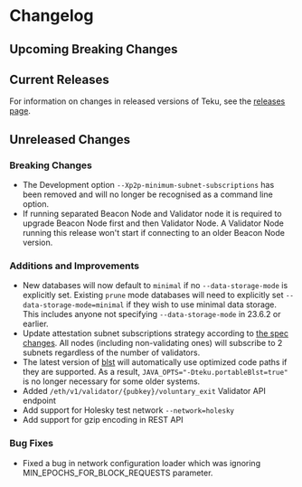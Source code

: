 # Changelog

## Upcoming Breaking Changes

## Current Releases

For information on changes in released versions of Teku, see the [releases page](https://github.com/Consensys/teku/releases).

## Unreleased Changes

### Breaking Changes

- The Development option `--Xp2p-minimum-subnet-subscriptions` has been removed and will no longer be recognised as a command line option.
- If running separated Beacon Node and Validator node it is required to upgrade Beacon Node first and then Validator Node. A Validator Node running this release won't start if connecting to an older Beacon Node version.

### Additions and Improvements

- New databases will now default to `minimal` if no `--data-storage-mode` is explicitly set. Existing `prune` mode databases will need to explicitly set `--data-storage-mode=minimal` if they wish to use minimal data storage. This includes anyone not specifying `--data-storage-mode` in 23.6.2 or earlier.
- Update attestation subnet subscriptions strategy according to [the spec changes](https://github.com/ethereum/consensus-specs/blob/dev/specs/phase0/p2p-interface.md#attestation-subnet-subscription). All nodes (including non-validating ones) will subscribe to 2 subnets regardless of the number of validators.
- The latest version of [blst](https://github.com/supranational/blst) will automatically use optimized code paths if they are supported. As a result, `JAVA_OPTS="-Dteku.portableBlst=true"` is no longer necessary for some older systems.
- Added `/eth/v1/validator/{pubkey}/voluntary_exit` Validator API endpoint
- Add support for Holesky test network `--network=holesky`
- Add support for gzip encoding in REST API

### Bug Fixes
- Fixed a bug in network configuration loader which was ignoring MIN_EPOCHS_FOR_BLOCK_REQUESTS parameter. 
